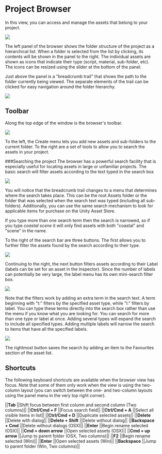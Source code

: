 Project Browser
===============


In this view, you can access and manage the assets that belong to your project.

![](http://docwiki.hq.unity3d.com/uploads/Main/ProjectBrowser.png)  

The left panel of the browser shows the folder structure of the project as a hierarchical list. When a folder is selected from the list by clicking, its contents will be shown in the panel to the right. The individual assets are shown as icons that indicate their type (script, material, sub-folder, etc). The icons can be resized using the slider at the bottom of the panel.

Just above the panel is a "breadcrumb trail" that shows the path to the folder currently being viewed. The separate elements of the trail can be clicked for easy navigation around the folder hierarchy.

![](http://docwiki.hq.unity3d.com/uploads/Main/ProjBrowserBreadcrumbs.png)  

Toolbar
-------


Along the top edge of the window is the browser's toolbar.

![](http://docwiki.hq.unity3d.com/uploads/Main/ProjBrowserToolbar.png)  

To the left, the Create menu lets you add new assets and sub-folders to the current folder. To the right are a set of tools to allow you to search the assets in your project.

###Searching the project
The browser has a powerful search facility that is especially useful for locating assets in large or unfamiliar projects. The basic search will filter assets according to the text typed in the search box

![](http://docwiki.hq.unity3d.com/uploads/Main/ProjBrowserSearchBasic.png)  

You will notice that the breadcrumb trail changes to a menu that determines where the search takes place. This can be the root Assets folder or the folder that was selected when the search text was typed (including all sub-folders). Additionally, you can use the same search mechanism to look for applicable items for purchase on the Unity Asset Store.

If you type more than one search term then the search is narrowed, so if you type _coastal scene_ it will only find assets with both "coastal" and "scene" in the name.

To the right of the search bar are three buttons. The first allows you to further filter the assets found by the search according to their type.

![](http://docwiki.hq.unity3d.com/uploads/Main/ProjBrowserTypeMenu.png)  

Continuing to the right, the next button filters assets according to their Label (labels can be set for an asset in the Inspector). Since the number of labels can potentially be very large, the label menu has its own mini-search filter box.

![](http://docwiki.hq.unity3d.com/uploads/Main/ProjBrowserLabelMenu.png)  

Note that the filters work by adding an extra term in the search text. A term beginning with "t:" filters by the specified asset type, while "l:" filters by label. You can type these terms directly into the search box rather than use the menu if you know what you are looking for. You can search for more than one type or label at once. Adding several types will expand the search to include all specified types. Adding multiple labels will narrow the search to items that have all the specified labels.

![](http://docwiki.hq.unity3d.com/uploads/Main/ProjBrowserSearchTypeAndLabel.png)  

The rightmost button saves the search by adding an item to the Favourites section of the asset list.


Shortcuts
---------


The following keyboard shortcuts are available when the browser view has focus. Note that some of them only work when the view is using the two-column layout (you can switch between the one- and two-column layouts using the panel menu in the very top right corner).

||__Tab__ ||Shift focus between first column and second column  (Two columns)||
||__Ctrl/Cmd + F__ ||Focus search field||
||__Ctrl/Cmd + A__ ||Select all visible items in list||
||__Ctrl/Cmd + D__ ||Duplicate selected assets||
||__Delete__ ||Delete with dialog||
||__Delete + Shift__ ||Delete without dialog||
||__Backspace + Cmd__ ||Delete without dialogs (OSX)||
||__Enter__ ||Begin rename selected (OSX)||
||__Cmd + down arrow__ ||Open selected assets (OSX)||
||__Cmd + up arrow__ ||Jump to parent folder (OSX, Two columns)||
||__F2__ ||Begin rename selected (Win)||
||__Enter__ ||Open selected assets (Win)||
||__Backspace__ ||Jump to parent folder (Win, Two columns)||

